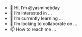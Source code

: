 - 👋 Hi, I’m @yasminebday
- 👀 I’m interested in ...
- 🌱 I’m currently learning ...
- 💞️ I’m looking to collaborate on ...
- 📫 How to reach me ...

<!---
yasminebday/yasminebday is a ✨ special ✨ repository because its `README.md` (this file) appears on your GitHub profile.
You can click the Preview link to take a look at your changes.
--->
